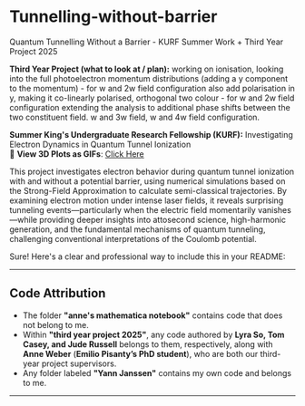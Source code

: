 # Tunnelling-without-barrier
Quantum Tunnelling Without a Barrier - KURF Summer Work + Third Year Project 2025

**Third Year Project (what to look at / plan):**
working on ionisation, looking into the full photoelectron momentum distributions (adding a y component to the momentum) - for w and 2w field configuration
also add polarisation in y, making it co-linearly polarised, orthogonal two colour - for w and 2w field configuration
extending the analysis to additional phase shifts between the two constituent field.
w and 3w field, w and 4w field configuration.

**Summer King's Undergraduate Research Fellowship (KURF):**
Investigating Electron Dynamics in Quantum Tunnel Ionization  
🔗 **View 3D Plots as GIFs**: [Click Here](https://yannjanssen001.github.io/tunnelingtrajectories.github.io/)  

This project investigates electron behavior during quantum tunnel ionization with and without a potential barrier, using numerical simulations based on the Strong-Field Approximation to calculate semi-classical trajectories. By examining electron motion under intense laser fields, it reveals surprising tunneling events—particularly when the electric field momentarily vanishes—while providing deeper insights into attosecond science, high-harmonic generation, and the fundamental mechanisms of quantum tunneling, challenging conventional interpretations of the Coulomb potential.

Sure! Here's a clear and professional way to include this in your README:  

---

## **Code Attribution**  
- The folder **"anne's mathematica notebook"** contains code that does not belong to me.  
- Within **"third year project 2025"**, any code authored by **Lyra So, Tom Casey, and Jude Russell** belongs to them, respectively, along with **Anne Weber** (**Emilio Pisanty’s PhD student**), who are both our third-year project supervisors.  
- Any folder labeled **"Yann Janssen"** contains my own code and belongs to me.  

---

